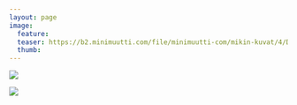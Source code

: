 ```yaml
---
layout: page
image:
  feature:
  teaser: https://b2.minimuutti.com/file/minimuutti-com/mikin-kuvat/4/DS58304_1-245px.jpg
  thumb:
---
```


[![](https://b2.minimuutti.com/file/minimuutti-com/mikin-kuvat/4/DS58297-800px.jpg)](https://dl.dropboxusercontent.com/sh/ea1wtnz7z734o12/AAA4r8y9AE35lh6bNJqCHKxha/mikin-kuvat/4/DS58297.jpg)

[![](https://b2.minimuutti.com/file/minimuutti-com/mikin-kuvat/4/DS58304-800px.jpg)](https://dl.dropboxusercontent.com/sh/ea1wtnz7z734o12/AAAEgQ1vJlVl3nbLoUDZRdFva/mikin-kuvat/4/DS58304.jpg)
